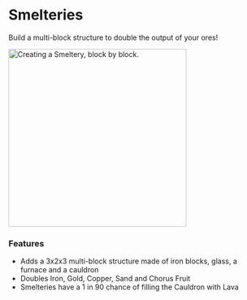 # Smelteries<!--$headerTitle--><!--$pmc:delete-->

Build a multi-block structure to double the output of your ores!<!--$pmc:headerSize-->

<img src="images/creating_smeltery.gif" alt="Creating a Smeltery, block by block." height="350"/> <!--$localAssetToURL--> <!--$pmc:delete-->

### Features
- Adds a 3x2x3 multi-block structure made of iron blocks, glass, a furnace and a cauldron
- Doubles Iron, Gold, Copper, Sand and Chorus Fruit
- Smelteries have a 1 in 90 chance of filling the Cauldron with Lava
